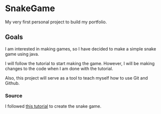 # SnakeGame
My very first personal project to build my portfolio.
## Goals
I am interested in making games, so I have decided to make a simple snake game using java.

I will follow the tutorial to start making the game. However, I will be making changes to the code when I am done with the tutorial.

Also, this project will serve as a tool to teach myself how to use Git and Github. 

### Source
I followed [this tutorial](https://www.youtube.com/watch?v=bI6e6qjJ8JQ) to create the snake game.